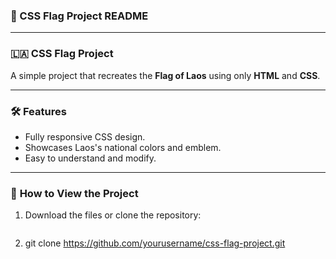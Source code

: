 ### 🌟 CSS Flag Project README  

---

### 🇱🇦 **CSS Flag Project**  

A simple project that recreates the **Flag of Laos** using only **HTML** and **CSS**.  

---

### 🛠 **Features**  
- Fully responsive CSS design.  
- Showcases Laos's national colors and emblem.  
- Easy to understand and modify.  

---

### 🚀 **How to View the Project**  
1. Download the files or clone the repository:  
   ```bash  
2. git clone https://github.com/yourusername/css-flag-project.git  
